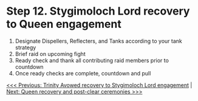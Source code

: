 # Step 12. Stygimoloch Lord recovery to Queen engagement

1. Designate Dispellers, Reflecters, and Tanks according to your tank strategy
1. Brief raid on upcoming fight
2. Ready check and thank all contributing raid members prior to countdown
3. Once ready checks are complete, countdown and pull

[<<< Previous: Trinity Avowed recovery to Stygimoloch Lord engagement](11-ta-to-styg.md) | [Next: Queen recovery and post-clear ceremonies >>>](13-queen-to-dismissal.md)